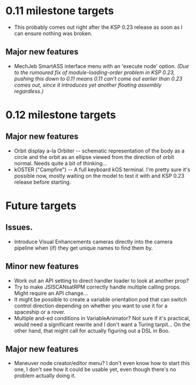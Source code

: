 # 0.11 milestone targets

* This probably comes out right after the KSP 0.23 release as soon as I can ensure nothing was broken.

## Major new features

* MechJeb SmartASS interface menu with an 'execute node' option. *(Due to the rumoured fix of module-loading-order problem in KSP 0.23, pushing this down to 0.11 means 0.11 can't come out earlier than 0.23 comes out, since it introduces yet another floating assembly regardless.)*

# 0.12 milestone targets

## Major new features

* Orbit display a-la Orbiter -- schematic representation of the body as a circle and the orbit as an ellipse viewed from the direction of orbit normal. Needs quite a bit of thinking...
* kOSTER ("Campfire") -- A full keyboard kOS terminal. I'm pretty sure it's possible now, mostly waiting on the model to test it with and KSP 0.23 release before starting.

# Future targets

## Issues.

* Introduce Visual Enhancements cameras directly into the camera pipeline when (if) they get unique names to find them by.

## Minor new features

* Work out an API setting to direct handler loader to look at another prop?
* Try to make JSISCANsatRPM correctly handle multiple calling props. Might require an API change...
* It might be possible to create a variable orientation pod that can switch control direction depending on whether you want to use it for a spaceship or a rover.
* Multiple and-ed conditions in VariableAnimator? Not sure if it's practical, would need a significant rewrite and I don't want a Turing tarpit... On the other hand, that might call for actually figuring out a DSL in Boo.

## Major new features

* Maneuver node creator/editor menu? I don't even know how to start this one, I don't see how it could be usable yet, even though there's no problem actually doing it.
